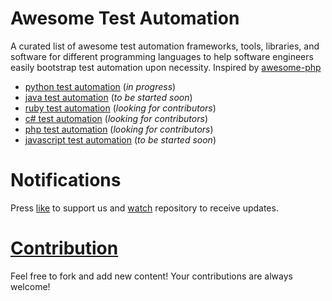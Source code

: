 # Awesome Test Automation
A curated list of awesome test automation frameworks, tools, libraries, and software for different programming languages to help software engineers easily bootstrap test automation upon necessity. Inspired by [awesome-php](https://github.com/ziadoz/awesome-php)

* [python test automation](https://github.com/atinfo/awesome-test-automation/blob/master/python-test-automation.md) (_in progress_)
* [java test automation](https://github.com/atinfo/awesome-test-automation/blob/master/java-test-automation.md) (_to be started soon_)
* [ruby test automation](https://github.com/atinfo/awesome-test-automation/blob/master/ruby-test-automation.md) (_looking for contributors_)
* [c# test automation](https://github.com/atinfo/awesome-test-automation/blob/master/c#-test-automation.md) (_looking for contributors_)
* [php test automation](https://github.com/atinfo/awesome-test-automation/blob/master/php-test-automation.md) (_looking for contributors_)
* [javascript test automation](https://github.com/atinfo/awesome-test-automation/blob/master/javascript-test-automation.md) (_to be started soon_)

# Notifications
Press [like](https://github.com/atinfo/awesome-test-automation/stargazers) to support us and [watch](https://github.com/atinfo/awesome-test-automation/subscription) repository to receive updates.

# [Contribution](https://github.com/atinfo/awesome-test-automation/blob/master/CONTRIBUTING.md)

Feel free to fork and add new content! Your contributions are always welcome! 

